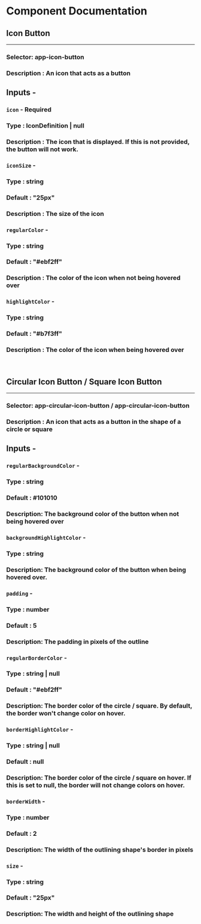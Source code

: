 # Component Documentation

## **Icon Button**

---

### Selector: app-icon-button

### Description : An icon that acts as a button

## Inputs -

### `icon` - Required

### Type : IconDefinition | null

### Description : The icon that is displayed. If this is not provided, the button will not work.

### `iconSize` -

### Type : string

### Default : "25px"

### Description : The size of the icon

### `regularColor` -

### Type : string

### Default : "#ebf2ff"

### Description : The color of the icon when not being hovered over

### `highlightColor` -

### Type : string

### Default : "#b7f3ff"

### Description : The color of the icon when being hovered over

<br/>

## **Circular Icon Button / Square Icon Button**

---

### Selector: app-circular-icon-button / app-circular-icon-button

### Description : An icon that acts as a button in the shape of a circle or square

## Inputs -

### `regularBackgroundColor` -

### Type : string

### Default : #101010

### Description: The background color of the button when not being hovered over

### `backgroundHighlightColor` -

### Type : string

### Description: The background color of the button when being hovered over.

### `padding` -

### Type : number

### Default : 5

### Description: The padding in pixels of the outline

### `regularBorderColor` -

### Type : string | null

### Default : "#ebf2ff"

### Description: The border color of the circle / square. By default, the border won't change color on hover.

### `borderHighlightColor` -

### Type : string | null

### Default : null

### Description: The border color of the circle / square on hover. If this is set to null, the border will not change colors on hover.

### `borderWidth` -

### Type : number

### Default : 2

### Description: The width of the outlining shape's border in pixels

### `size` -

### Type : string

### Default : "25px"

### Description: The width and height of the outlining shape
